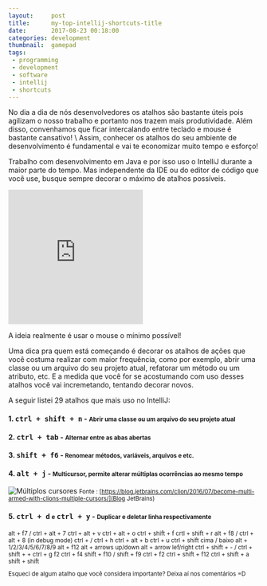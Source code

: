 ```yaml
---
layout:     post
title:      my-top-intellij-shortcuts-title
date:       2017-08-23 00:18:00
categories: development
thumbnail:  gamepad
tags:
 - programming
 - development
 - software
 - intellij
 - shortcuts 
---
```


No dia a dia de nós desenvolvedores os atalhos são bastante úteis pois agilizam o nosso trabalho e portanto nos 
trazem mais produtividade. Além disso, convenhamos que ficar intercalando entre teclado e mouse é bastante cansativo! 
\ Assim, conhecer os atalhos do seu ambiente de desenvolvimento é fundamental e vai te economizar muito tempo e esforço!

Trabalho com desenvolvimento em Java e por isso uso o IntelliJ durante a maior parte do tempo. 
Mas independente da IDE ou do editor de código que você use, busque sempre decorar o máximo de atalhos possíveis. 

<iframe src="https://giphy.com/embed/ule4vhcY1xEKQ" width="270" height="270" frameBorder="0" class="giphy-embed" allowFullScreen></iframe><p><a href="https://giphy.com/gifs/reactionseditor-cat-typing-ule4vhcY1xEKQ"></a></p>

A ideia realmente é usar o mouse o mínimo possível!

Uma dica pra quem está começando é decorar os atalhos de ações que você costuma realizar com maior  frequência, como por exemplo, abrir uma classe ou um arquivo do seu projeto atual, refatorar um método ou um atributo, etc. E a medida que você for se acostumando com uso desses atalhos você vai incremetando, tentando decorar novos.

A seguir listei 29 atalhos que mais uso no IntelliJ:

#### 1. <kbd>ctrl + shift + n</kbd> - <small>Abrir uma classe ou um arquivo  do seu projeto atual</small>
#### 2. <kbd>ctrl + tab</kbd> - <small>Alternar entre as abas abertas</small>
#### 3. <kbd>shift + f6</kbd> - <small>Renomear métodos, variáveis, arquivos e etc.</small> 
#### 4. <kbd>alt + j</kbd> - <small>Multicursor, permite alterar múltiplas ocorrências ao mesmo tempo</small>

![Múltiplos cursores]({{site.baseurl}}/assets/posts/multiple_cursor_selection.gif)
<small>Fonte : [https://blog.jetbrains.com/clion/2016/07/become-multi-armed-with-clions-multiple-cursors/](Blog JetBrains)</small>

#### 5. <kbd>ctrl + d</kbd> <small>e</small> <kbd>ctrl + y</kbd> - <small>Duplicar  e deletar linha respectivamente
alt + f7 / ctrl + alt + 7
ctrl + alt + v
ctrl + alt + o
ctrl + shift + f
crtl + shift + r
alt + f8 / ctrl + alt + 8 (in debug mode)
ctrl + /
ctrl + h
ctrl + alt + b
ctrl + u
ctrl + shift cima / baixo
alt + 1/2/3/4/5/6/7/8/9
alt + f12
alt + arrows up/down
alt + arrow lef/right
ctrl + shift + - / ctrl + shift + +
ctrl + g
f2
ctrl + f4
shift + f10 / shift + f9
ctrl + f2
ctrl + shift + f12
ctrl + shift + a
shift + shift

Esqueci de algum atalho que você considera importante? Deixa aí nos comentários =D


